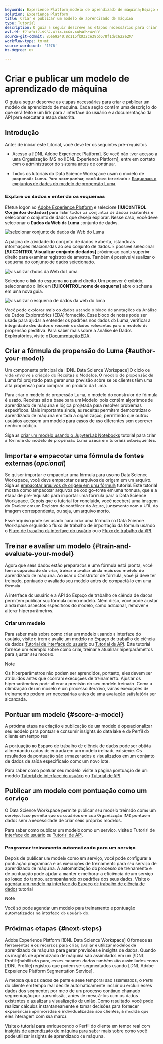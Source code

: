 ```yaml
---
keywords: Experience Platform;modelo de aprendizado de máquina;Espaço de trabalho de ciência de dados;tópicos populares;criar e publicar um modelo
solution: Experience Platform
title: Criar e publicar um modelo de aprendizado de máquina
type: Tutorial
description: O guia a seguir descreve as etapas necessárias para criar e publicar um modelo de aprendizado de máquina.
exl-id: f71e5a17-9952-411e-8e6a-aab46bc4c006
source-git-commit: 86e6924078c115fb032ce39cd678f1d9c622e297
workflow-type: tm+mt
source-wordcount: '1076'
ht-degree: 0%

---
```



# Criar e publicar um modelo de aprendizado de máquina

O guia a seguir descreve as etapas necessárias para criar e publicar um modelo de aprendizado de máquina. Cada seção contém uma descrição do que será feito e um link para a interface do usuário e a documentação da API para executar a etapa descrita.

## Introdução

Antes de iniciar este tutorial, você deve ter os seguintes pré-requisitos:

- Acesso a [!DNL Adobe Experience Platform]. Se você não tiver acesso a uma Organização IMS no [!DNL Experience Platform], entre em contato com o administrador do sistema antes de continuar.

- Todos os tutoriais do Data Science Workspace usam o modelo de propensão Luma. Para acompanhar, você deve ter criado o [Esquemas e conjuntos de dados do modelo de propensão Luma](./create-luma-data.md).

### Explore os dados e entenda os esquemas

Efetue logon no [Adobe Experience Platform](https://platform.adobe.com/) e selecione **[!UICONTROL Conjuntos de dados]** para listar todos os conjuntos de dados existentes e selecionar o conjunto de dados que deseja explorar. Nesse caso, você deve selecionar o **Dados da Web do Luma** conjunto de dados.

![selecionar conjunto de dados da Web do Luma](../images/models-recipes/model-walkthrough/luma-dataset.png)

A página de atividade do conjunto de dados é aberta, listando as informações relacionadas ao seu conjunto de dados. É possível selecionar **[!UICONTROL Visualizar conjunto de dados]** próximo ao canto superior direito para examinar registros de amostra. Também é possível visualizar o esquema do conjunto de dados selecionado.

![visualizar dados da Web do Luma](../images/models-recipes/model-walkthrough/preview-dataset.png)

Selecione o link do esquema no painel direito. Um popover é exibido, selecionando o link em **[!UICONTROL nome do esquema]** abre o schema em uma nova guia.

![visualizar o esquema de dados da web do luma](../images/models-recipes/model-walkthrough/preview-schema.png)

Você pode explorar mais os dados usando o bloco de anotações da Análise de Dados Exploratórios (EDA) fornecido. Esse bloco de notas pode ser usado para ajudar a entender os padrões nos dados do Luma, verificar a integridade dos dados e resumir os dados relevantes para o modelo de propensão preditiva. Para saber mais sobre a Análise de Dados Exploratórios, visite o [Documentação EDA](../jupyterlab/eda-notebook.md).

## Criar a fórmula de propensão do Luma {#author-your-model}

Um componente principal da [!DNL Data Science Workspace] O ciclo de vida envolve a criação de Receitas e Modelos. O modelo de propensão da Luma foi projetado para gerar uma previsão sobre se os clientes têm uma alta propensão para comprar um produto da Luma.

Para criar o modelo de propensão Luma, o modelo do construtor de fórmula é usado. Receitas são a base para um Modelo, pois contêm algoritmos de aprendizado de máquina e lógica projetada para resolver problemas específicos. Mais importante ainda, as receitas permitem democratizar o aprendizado de máquina em toda a organização, permitindo que outros usuários acessem um modelo para casos de uso diferentes sem escrever nenhum código.

Siga as [criar um modelo usando o JupyterLab Notebooks](../jupyterlab/create-a-model.md) tutorial para criar a fórmula do modelo de propensão Luma usada em tutoriais subsequentes.

## Importar e empacotar uma fórmula de fontes externas (*opcional*)

Se quiser importar e empacotar uma fórmula para uso no Data Science Workspace, você deve empacotar os arquivos de origem em um arquivo. Siga as [empacotar arquivos de origem em uma fórmula](./package-source-files-recipe.md) tutorial. Este tutorial mostra como empacotar arquivos de código-fonte em uma fórmula, que é a etapa de pré-requisito para importar uma fórmula para o Data Science Workspace. Depois que o tutorial for concluído, você receberá uma imagem do Docker em um Registro de contêiner do Azure, juntamente com a URL da imagem correspondente, ou seja, um arquivo morto.

Esse arquivo pode ser usado para criar uma fórmula no Data Science Workspace seguindo o fluxo de trabalho de importação da fórmula usando o [Fluxo de trabalho da interface do usuário](./import-packaged-recipe-ui.md) ou o [Fluxo de trabalho da API](./import-packaged-recipe-api.md).

## Treinar e avaliar um modelo {#train-and-evaluate-your-model}

Agora que seus dados estão preparados e uma fórmula está pronta, você tem a capacidade de criar, treinar e avaliar ainda mais seu modelo de aprendizado de máquina. Ao usar o Construtor de fórmula, você já deve ter treinado, pontuado e avaliado seu modelo antes de compactá-lo em uma fórmula.

A interface do usuário e a API do Espaço de trabalho de ciência de dados permitem publicar sua fórmula como modelo. Além disso, você pode ajustar ainda mais aspectos específicos do modelo, como adicionar, remover e alterar hiperparâmetros.

### Criar um modelo

Para saber mais sobre como criar um modelo usando a interface do usuário, visite o trem e avalie um modelo no Espaço de trabalho de ciência de dados [Tutorial de interface do usuário](./train-evaluate-model-ui.md) ou [Tutorial de API](./train-evaluate-model-api.md). Este tutorial fornece um exemplo sobre como criar, treinar e atualizar hiperparâmetros para ajustar seu modelo.

>[!NOTE]
>
> Os hiperparâmetros não podem ser aprendidos, portanto, eles devem ser atribuídos antes que ocorram execuções de treinamento. Ajustar os hiperparâmetros pode alterar a precisão do seu modelo treinado. Como a otimização de um modelo é um processo iterativo, várias execuções de treinamento podem ser necessárias antes de uma avaliação satisfatória ser alcançada.

## Pontuar um modelo {#score-a-model}

A próxima etapa na criação e publicação de um modelo é operacionalizar seu modelo para pontuar e consumir insights do data lake e do Perfil do cliente em tempo real.

A pontuação no Espaço de trabalho de ciência de dados pode ser obtida alimentando dados de entrada em um modelo treinado existente. Os resultados da pontuação são armazenados e visualizados em um conjunto de dados de saída especificado como um novo lote.

Para saber como pontuar seu modelo, visite a página pontuação de um modelo [Tutorial de interface do usuário](./score-model-ui.md) ou [Tutorial de API](./score-model-api.md).

## Publicar um modelo com pontuação como um serviço

O Data Science Workspace permite publicar seu modelo treinado como um serviço. Isso permite que os usuários em sua Organização IMS pontuem dados sem a necessidade de criar seus próprios modelos.

Para saber como publicar um modelo como um serviço, visite o [Tutorial de interface do usuário](./publish-model-service-ui.md) ou [Tutorial de API](./publish-model-service-api.md).

### Programar treinamento automatizado para um serviço

Depois de publicar um modelo como um serviço, você pode configurar a pontuação programada e as execuções de treinamento para seu serviço de aprendizado de máquina. A automatização do processo de treinamento e de pontuação pode ajudar a manter e melhorar a eficiência de um serviço ao longo do tempo, acompanhando os padrões dos seus dados. Visite o [agendar um modelo na interface do Espaço de trabalho de ciência de dados](./schedule-models-ui.md) tutorial.

>[!NOTE]
>
> Você só pode agendar um modelo para treinamento e pontuação automatizados na interface do usuário do.

## Próximas etapas {#next-steps}

Adobe Experience Platform [!DNL Data Science Workspace] O fornece as ferramentas e os recursos para criar, avaliar e utilizar modelos de aprendizado de máquina para gerar previsões e insights de dados. Quando os insights de aprendizado de máquina são assimilados em um [!DNL Profile]habilitado para, esses mesmos dados também são assimilados como [!DNL Profile] registros que podem ser segmentados usando [!DNL Adobe Experience Platform Segmentation Service].

À medida que os dados de perfil e série temporal são assimilados, o Perfil do cliente em tempo real decide automaticamente incluir ou excluir esses dados dos segmentos por meio de um processo contínuo chamado segmentação por transmissão, antes de mesclá-los com os dados existentes e atualizar a visualização de união. Como resultado, você pode realizar cálculos instantaneamente e tomar decisões para fornecer experiências aprimoradas e individualizadas aos clientes, à medida que eles interagem com sua marca.

Visite o tutorial para [enriquecendo o Perfil do cliente em tempo real com insights de aprendizado de máquina](./enrich-profile.md) para saber mais sobre como você pode utilizar insights de aprendizado de máquina.
